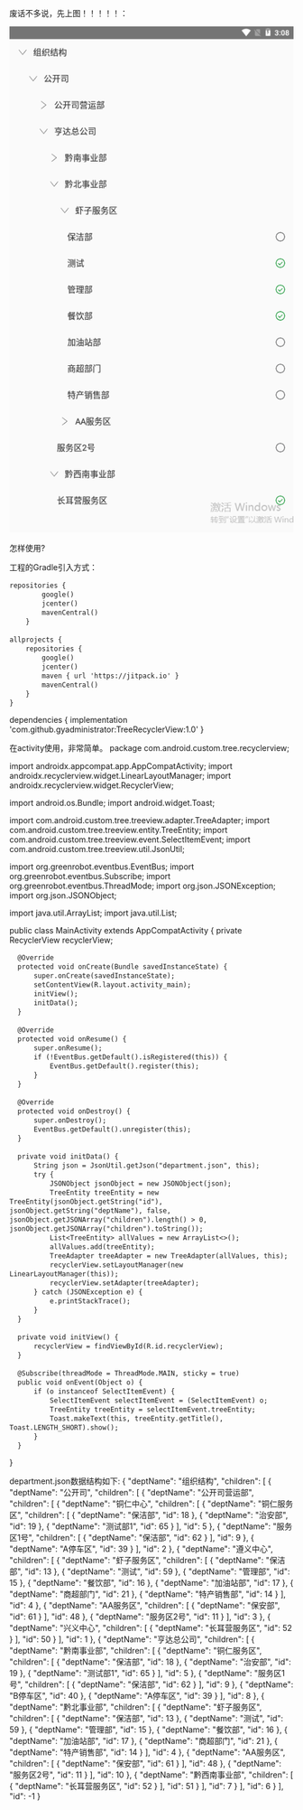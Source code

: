 废话不多说，先上图！！！！！：

![image](https://github.com/gyadministrator/TreeRecyclerView/blob/master/images/spot.png)

怎样使用?

工程的Gradle引入方式：

    repositories {
            google()
            jcenter()
            mavenCentral()
        }

    allprojects {
        repositories {
            google()
            jcenter()
            maven { url 'https://jitpack.io' }
            mavenCentral()
        }
    }

  dependencies {
		 implementation 'com.github.gyadministrator:TreeRecyclerView:1.0'
	}


在activity使用，非常简单。
  package com.android.custom.tree.recyclerview;

  import androidx.appcompat.app.AppCompatActivity;
  import androidx.recyclerview.widget.LinearLayoutManager;
  import androidx.recyclerview.widget.RecyclerView;

  import android.os.Bundle;
  import android.widget.Toast;

  import com.android.custom.tree.treeview.adapter.TreeAdapter;
  import com.android.custom.tree.treeview.entity.TreeEntity;
  import com.android.custom.tree.treeview.event.SelectItemEvent;
  import com.android.custom.tree.treeview.util.JsonUtil;

  import org.greenrobot.eventbus.EventBus;
  import org.greenrobot.eventbus.Subscribe;
  import org.greenrobot.eventbus.ThreadMode;
  import org.json.JSONException;
  import org.json.JSONObject;

  import java.util.ArrayList;
  import java.util.List;

  public class MainActivity extends AppCompatActivity {
      private RecyclerView recyclerView;

      @Override
      protected void onCreate(Bundle savedInstanceState) {
          super.onCreate(savedInstanceState);
          setContentView(R.layout.activity_main);
          initView();
          initData();
      }

      @Override
      protected void onResume() {
          super.onResume();
          if (!EventBus.getDefault().isRegistered(this)) {
              EventBus.getDefault().register(this);
          }
      }

      @Override
      protected void onDestroy() {
          super.onDestroy();
          EventBus.getDefault().unregister(this);
      }

      private void initData() {
          String json = JsonUtil.getJson("department.json", this);
          try {
              JSONObject jsonObject = new JSONObject(json);
              TreeEntity treeEntity = new TreeEntity(jsonObject.getString("id"), jsonObject.getString("deptName"), false, jsonObject.getJSONArray("children").length() > 0, jsonObject.getJSONArray("children").toString());
              List<TreeEntity> allValues = new ArrayList<>();
              allValues.add(treeEntity);
              TreeAdapter treeAdapter = new TreeAdapter(allValues, this);
              recyclerView.setLayoutManager(new LinearLayoutManager(this));
              recyclerView.setAdapter(treeAdapter);
          } catch (JSONException e) {
              e.printStackTrace();
          }
      }

      private void initView() {
          recyclerView = findViewById(R.id.recyclerView);
      }

      @Subscribe(threadMode = ThreadMode.MAIN, sticky = true)
      public void onEvent(Object o) {
          if (o instanceof SelectItemEvent) {
              SelectItemEvent selectItemEvent = (SelectItemEvent) o;
              TreeEntity treeEntity = selectItemEvent.treeEntity;
              Toast.makeText(this, treeEntity.getTitle(), Toast.LENGTH_SHORT).show();
          }
      }
  }


department.json数据结构如下:
{
    "deptName": "组织结构",
    "children": [
        {
            "deptName": "公开司",
            "children": [
                {
                    "deptName": "公开司营运部",
                    "children": [
                        {
                            "deptName": "铜仁中心",
                            "children": [
                                {
                                    "deptName": "铜仁服务区",
                                    "children": [
                                        {
                                            "deptName": "保洁部",
                                            "id": 18
                                        },
                                        {
                                            "deptName": "治安部",
                                            "id": 19
                                        },
                                        {
                                            "deptName": "测试部1",
                                            "id": 65
                                        }
                                    ],
                                    "id": 5
                                },
                                {
                                    "deptName": "服务区1号",
                                    "children": [
                                        {
                                            "deptName": "保洁部",
                                            "id": 62
                                        }
                                    ],
                                    "id": 9
                                },
                                {
                                    "deptName": "A停车区",
                                    "id": 39
                                }
                            ],
                            "id": 2
                        },
                        {
                            "deptName": "遵义中心",
                            "children": [
                                {
                                    "deptName": "虾子服务区",
                                    "children": [
                                        {
                                            "deptName": "保洁部",
                                            "id": 13
                                        },
                                        {
                                            "deptName": "测试",
                                            "id": 59
                                        },
                                        {
                                            "deptName": "管理部",
                                            "id": 15
                                        },
                                        {
                                            "deptName": "餐饮部",
                                            "id": 16
                                        },
                                        {
                                            "deptName": "加油站部",
                                            "id": 17
                                        },
                                        {
                                            "deptName": "商超部门",
                                            "id": 21
                                        },
                                        {
                                            "deptName": "特产销售部",
                                            "id": 14
                                        }
                                    ],
                                    "id": 4
                                },
                                {
                                    "deptName": "AA服务区",
                                    "children": [
                                        {
                                            "deptName": "保安部",
                                            "id": 61
                                        }
                                    ],
                                    "id": 48
                                },
                                {
                                    "deptName": "服务区2号",
                                    "id": 11
                                }
                            ],
                            "id": 3
                        },
                        {
                            "deptName": "兴义中心",
                            "children": [
                                {
                                    "deptName": "长耳营服务区",
                                    "id": 52
                                }
                            ],
                            "id": 50
                        }
                    ],
                    "id": 1
                },
                {
                    "deptName": "亨达总公司",
                    "children": [
                        {
                            "deptName": "黔南事业部",
                            "children": [
                                {
                                    "deptName": "铜仁服务区",
                                    "children": [
                                        {
                                            "deptName": "保洁部",
                                            "id": 18
                                        },
                                        {
                                            "deptName": "治安部",
                                            "id": 19
                                        },
                                        {
                                            "deptName": "测试部1",
                                            "id": 65
                                        }
                                    ],
                                    "id": 5
                                },
                                {
                                    "deptName": "服务区1号",
                                    "children": [
                                        {
                                            "deptName": "保洁部",
                                            "id": 62
                                        }
                                    ],
                                    "id": 9
                                },
                                {
                                    "deptName": "B停车区",
                                    "id": 40
                                },
                                {
                                    "deptName": "A停车区",
                                    "id": 39
                                }
                            ],
                            "id": 8
                        },
                        {
                            "deptName": "黔北事业部",
                            "children": [
                                {
                                    "deptName": "虾子服务区",
                                    "children": [
                                        {
                                            "deptName": "保洁部",
                                            "id": 13
                                        },
                                        {
                                            "deptName": "测试",
                                            "id": 59
                                        },
                                        {
                                            "deptName": "管理部",
                                            "id": 15
                                        },
                                        {
                                            "deptName": "餐饮部",
                                            "id": 16
                                        },
                                        {
                                            "deptName": "加油站部",
                                            "id": 17
                                        },
                                        {
                                            "deptName": "商超部门",
                                            "id": 21
                                        },
                                        {
                                            "deptName": "特产销售部",
                                            "id": 14
                                        }
                                    ],
                                    "id": 4
                                },
                                {
                                    "deptName": "AA服务区",
                                    "children": [
                                        {
                                            "deptName": "保安部",
                                            "id": 61
                                        }
                                    ],
                                    "id": 48
                                },
                                {
                                    "deptName": "服务区2号",
                                    "id": 11
                                }
                            ],
                            "id": 10
                        },
                        {
                            "deptName": "黔西南事业部",
                            "children": [
                                {
                                    "deptName": "长耳营服务区",
                                    "id": 52
                                }
                            ],
                            "id": 51
                        }
                    ],
                    "id": 7
                }
            ],
            "id": 6
        }
    ],
    "id": -1
}